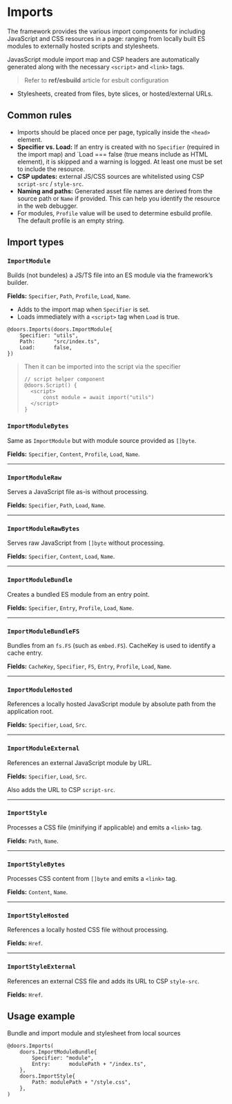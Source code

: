 # Imports

The framework provides the various import components for including JavaScript and CSS resources in a page: ranging from locally built ES modules to externally hosted scripts and stylesheets. 

JavasScript module import map  and  CSP headers  are automatically generated along with the necessary `<script>` and `<link>` tags.

> Refer to **ref/esbuild** article for esbult configuration 

- Stylesheets, created from files, byte slices, or hosted/external URLs.

## Common rules

- Imports should be placed once per page, typically inside the `<head>` element.  
- **Specifier vs. Load:** If an entry is created with no `Specifier` (required in the import map) and `Load === false (true means include as HTML element), it is skipped and a warning is logged. At least one must be set to include the resource.
- **CSP updates:**  external JS/CSS sources are whitelisted using CSP `script-src` / `style-src`.
- **Naming and paths:** Generated asset file names are derived from the source path or  `Name` if provided. This can help you identify the resource in the web debugger.
- For modules, `Profile` value will be used to determine esbuild profile. The default profile is an empty string.

## Import types

### `ImportModule`

Builds (not bundeles) a JS/TS file into an ES module via the framework’s builder.

**Fields:** `Specifier`, `Path`, `Profile`, `Load`, `Name`.

- Adds to the import map when `Specifier` is set.
- Loads immediately with a `<script>` tag when `Load` is true.

```templ
@doors.Imports(doors.ImportModule{
    Specifier: "utils",
    Path:      "src/index.ts",
    Load:      false,
})
```

> Then it can be imported into the script via the specifier
>
> ```templ
> // script helper component
> @doors.Script() {
> 	<script>
> 		const module = await import("utils")
> 	</script>
> }
> ```
>
> 

### `ImportModuleBytes`

Same as `ImportModule` but with module source provided as `[]byte`.

**Fields:** `Specifier`, `Content`, `Profile`, `Load`, `Name`.

------

### `ImportModuleRaw`

Serves a JavaScript file as-is without processing.

**Fields:** `Specifier`, `Path`, `Load`, `Name`.

------

### `ImportModuleRawBytes`

Serves raw JavaScript from `[]byte` without processing.

**Fields:** `Specifier`, `Content`, `Load`, `Name`.

------

### `ImportModuleBundle`

Creates a bundled ES module from an entry point.

**Fields:** `Specifier`, `Entry`, `Profile`, `Load`, `Name`.

------

### `ImportModuleBundleFS`

Bundles from an `fs.FS` (such as `embed.FS`). CacheKey is used to identify a cache entry. 

**Fields:** `CacheKey`, `Specifier`, `FS`, `Entry`, `Profile`, `Load`, `Name`.

------

### `ImportModuleHosted`

References a locally hosted JavaScript module by absolute path from the application root.

**Fields:** `Specifier`, `Load`, `Src`.

------

### `ImportModuleExternal`

References an external JavaScript module by URL.

**Fields:** `Specifier`, `Load`, `Src`.

Also adds the URL to CSP `script-src`.

------

### `ImportStyle`

Processes a CSS file (minifying if applicable) and emits a `<link>` tag.

**Fields:** `Path`, `Name`.

------

### `ImportStyleBytes`

Processes CSS content from `[]byte` and emits a `<link>` tag.

**Fields:** `Content`, `Name`.

------

### `ImportStyleHosted`

References a locally hosted CSS file without processing.

**Fields:** `Href`.

------

### `ImportStyleExternal`

References an external CSS file and adds its URL to CSP `style-src`.

**Fields:** `Href`.

## Usage example

 Bundle and import module and stylesheet from local sources

```templ
@doors.Imports(
    doors.ImportModuleBundle{
        Specifier: "module",
        Entry:      modulePath + "/index.ts",
    },
    doors.ImportStyle{
        Path: modulePath + "/style.css",
    },
)

```

